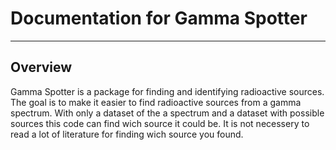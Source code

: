 # Documentation for Gamma Spotter
---
## Overview
Gamma Spotter is a package for finding and identifying radioactive sources. The goal is to make it easier to find radioactive sources from a gamma spectrum. With only a dataset of the a spectrum and a dataset with possible sources this code can find wich source it could be. It is not necessery to read a lot of literature for finding wich source you found.




